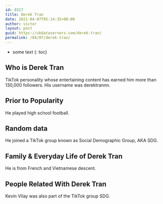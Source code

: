 ```yaml
---
id: 8317
title: Derek Tran
date: 2021-04-07T05:14:35+00:00
author: victor
layout: post
guid: https://ukdataservers.com/derek-tran/
permalink: /04/07/derek-tran/
---
```


* some text
{: toc}


## Who is Derek Tran



TikTok personality whose entertaining content has earned him more than 130,000 followers. His username was derektrannn.

                
                
                
## Prior to Popularity



He played high school football.

                
                
                
## Random data



He joined a TikTok group known as Social Demographic Group, AKA SDG.

                
                
                
## Family & Everyday Life of Derek Tran



He is from French and Vietnamese descent.

                
                
                
## People Related With Derek Tran



Kevin Vilay was also part of the TikTok group SDG.

                
              
            
          
          
          